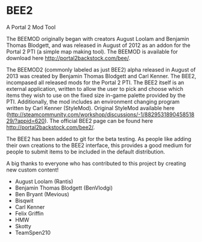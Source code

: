 BEE2
====

A Portal 2 Mod Tool

The BEEMOD originally began with creators August Loolam and Benjamin Thomas Blodgett, and was released in August of 2012 as an addon for the Portal 2 PTI (a simple map making tool).
The BEEMOD is available for download here http://portal2backstock.com/bee/.

The BEEMOD2 (commonly labeled as just BEE2) alpha released in August of 2013 was created by Benjamin Thomas Blodgett and Carl Kenner. The BEE2, incompased all released mods for the Portal 2 PTI. The BEE2 itself is an external application, written to allow the user to pick and choose which items they wish to use on the fixed size in-game palette provided by the PTI. Additionally, the mod includes an environment changing program written by Carl Kenner (StyleMod). Original StyleMod available here (http://steamcommunity.com/workshop/discussions/-1/882953189045851829/?appid=620). The official BEE2 page can be found here http://portal2backstock.com/bee2/.

The BEE2 has been added to git for the beta testing. As people like adding their own creations to the BEE2 interface, this provides a good medium for people to submit items to be included in the default distribution.

A big thanks to everyone who has contributed to this project by creating new custom content!
- August Loolam (Rantis)
- Benjamin Thomas Blodgett (BenVlodgi)
- Ben Bryant (Mevious)
- Bisqwit
- Carl Kenner
- Felix Griffin
- HMW
- Skotty
- TeamSpen210

